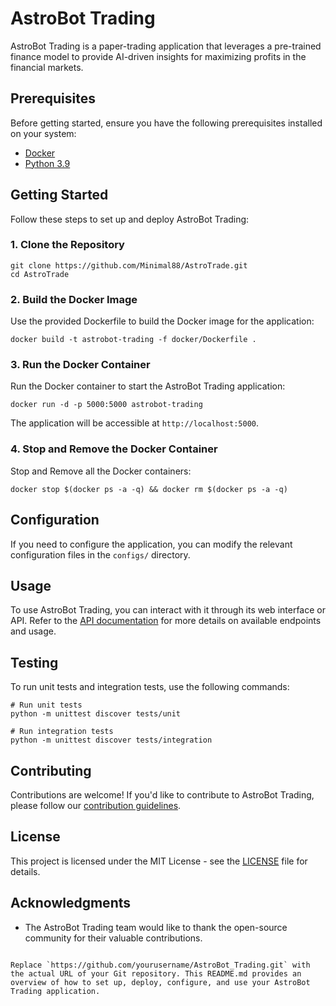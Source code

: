 # AstroBot Trading

AstroBot Trading is a paper-trading application that leverages a pre-trained finance model to provide AI-driven insights for maximizing profits in the financial markets.

## Prerequisites

Before getting started, ensure you have the following prerequisites installed on your system:

- [Docker](https://www.docker.com/get-started)
- [Python 3.9](https://www.python.org/downloads/)

## Getting Started

Follow these steps to set up and deploy AstroBot Trading:

### 1. Clone the Repository

```shell
git clone https://github.com/Minimal88/AstroTrade.git
cd AstroTrade
```

### 2. Build the Docker Image

Use the provided Dockerfile to build the Docker image for the application:

```shell
docker build -t astrobot-trading -f docker/Dockerfile .
```

### 3. Run the Docker Container

Run the Docker container to start the AstroBot Trading application:

```shell
docker run -d -p 5000:5000 astrobot-trading
```

The application will be accessible at `http://localhost:5000`.

### 4. Stop and Remove the Docker Container

Stop and Remove all the Docker containers:

```shell
docker stop $(docker ps -a -q) && docker rm $(docker ps -a -q)
```

## Configuration

If you need to configure the application, you can modify the relevant configuration files in the `configs/` directory.

## Usage

To use AstroBot Trading, you can interact with it through its web interface or API. Refer to the [API documentation](./docs/API.md) for more details on available endpoints and usage.

## Testing

To run unit tests and integration tests, use the following commands:

```shell
# Run unit tests
python -m unittest discover tests/unit

# Run integration tests
python -m unittest discover tests/integration
```

## Contributing

Contributions are welcome! If you'd like to contribute to AstroBot Trading, please follow our [contribution guidelines](CONTRIBUTING.md).

## License

This project is licensed under the MIT License - see the [LICENSE](LICENSE) file for details.

## Acknowledgments

- The AstroBot Trading team would like to thank the open-source community for their valuable contributions.
```

Replace `https://github.com/yourusername/AstroBot_Trading.git` with the actual URL of your Git repository. This README.md provides an overview of how to set up, deploy, configure, and use your AstroBot Trading application.
